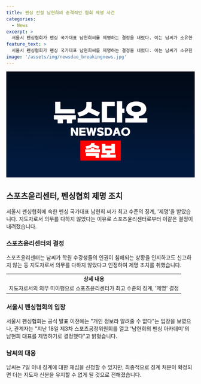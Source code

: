 ```yaml
---
title: 펜싱 전설 남현희의 충격적인 협회 제명 사건
categories:
  - News
excerpt: >
  서울시 펜싱협회가 펜싱 국가대표 남현희씨를 제명하는 결정을 내렸다. 이는 남씨가 소유한 학원에서 발생한 성범죄 문제에 대해 적극적으로 대처하지 않았다는 이유로 이뤄진 것으로, 7일 이내에는 재심을 신청할 수 있다. 남씨가 징계를 받으면 더는 지도자로서의 자격을 유지할 수 없을 것으로 보인다. 
feature_text: >
  서울시 펜싱협회가 펜싱 국가대표 남현희씨를 제명하는 결정을 내렸다. 이는 남씨가 소유한 학원에서 발생한 성범죄 문제에 대해 적극적으로 대처하지 않았다는 이유로 이뤄진 것으로, 7일 이내에는 재심을 신청할 수 있다. 남씨가 징계를 받으면 더는 지도자로서의 자격을 유지할 수 없을 것으로 보인다. 
image: '/assets/img/newsdao_breakingnews.jpg'
---
```


<p><img src="/assets/img/newsdao_breakingnews.jpg" alt="pcversion 속보" /></p>

<h2 data-ke-size="size26">스포츠윤리센터, 펜싱협회 제명 조치</h2>

<p data-ke-size="size16">서울시 펜싱협회에 속한 펜싱 국가대표 남현희 씨가 최고 수준의 징계, '제명'을 받았습니다. 지도자로서 의무를 다하지 않았다는 이유로 스포츠윤리센터로부터 이같은 결정이 내려졌습니다.</p>

<h3 data-ke-size="size24">스포츠윤리센터의 결정</h3>

<p data-ke-size="size16">스포츠윤리센터는 남씨가 학원 수강생들의 인권이 침해되는 상황을 인지하고도 신고하지 않는 등 지도자로서 의무를 다하지 않았다고 인정하여 제명 조치를 취했습니다.</p>

<table>
    <tr>
        <td style="text-align: center; height: 17px;"><b>상세 내용</b></td>
    </tr>
    <tr>
        <td>지도자로서의 의무 미이행으로 스포츠윤리센터가 최고 수준의 징계, '제명' 결정</td>
    </tr>
</table>

<h3 data-ke-size="size24">서울시 펜싱협회의 입장</h3>

<p data-ke-size="size16">서울시 펜싱협회는 공식 발표 이전에는 "개인 정보라 알려줄 수 없다"는 입장을 보였으나, 관계자는 "지난 18일 제3차 스포츠공정위원회를 열고 '남현희의 펜싱 아카데미'의 남현희 대표를 제명하기로 결정했다"고 밝혔습니다.</p>

<h3 data-ke-size="size24">남씨의 대응</h3>

<p data-ke-size="size16">남씨는 7일 이내 징계에 대한 재심을 신청할 수 있지만, 최종적으로 징계 처분이 확정되면 더는 지도자 신분을 유지할 수 없게 될 것으로 전해졌습니다.</p>

<p data-ke-size="size16">&nbsp;</p>

